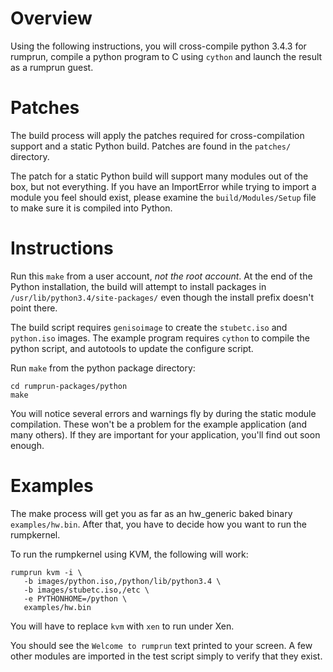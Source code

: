 Overview
========

Using the following instructions, you will cross-compile python 3.4.3
for rumprun, compile a python program to C using `cython` and launch
the result as a rumprun guest.


Patches
=======

The build process will apply the patches required for cross-compilation support
and a static Python build. Patches are found in the `patches/` directory.

The patch for a static Python build will support many modules out of the box,
but not everything. If you have an ImportError while trying to import a module
you feel should exist, please examine the `build/Modules/Setup` file to make
sure it is compiled into Python.


Instructions
============

Run this `make` from a user account, *not the root account*. At the end of the
Python installation, the build will attempt to install packages in `/usr/lib/python3.4/site-packages/`
even though the install prefix doesn't point there.

The build script requires `genisoimage` to create the `stubetc.iso` and `python.iso` images.
The example program requires `cython` to compile the python script, and autotools to update the configure script.

Run `make` from the python package directory:

```
cd rumprun-packages/python
make
```

You will notice several errors and warnings fly by during the static module compilation. These
won't be a problem for the example application (and many others). If they are important for your
application, you'll find out soon enough.


Examples
========

The make process will get you as far as an hw_generic baked binary `examples/hw.bin`.
After that, you have to decide how you want to run the rumpkernel.

To run the rumpkernel using KVM, the following will work:

```
rumprun kvm -i \
   -b images/python.iso,/python/lib/python3.4 \
   -b images/stubetc.iso,/etc \
   -e PYTHONHOME=/python \
   examples/hw.bin
```

You will have to replace `kvm` with `xen` to run under Xen.

You should see the `Welcome to rumprun` text printed to your screen. A few other modules
are imported in the test script simply to verify that they exist.

